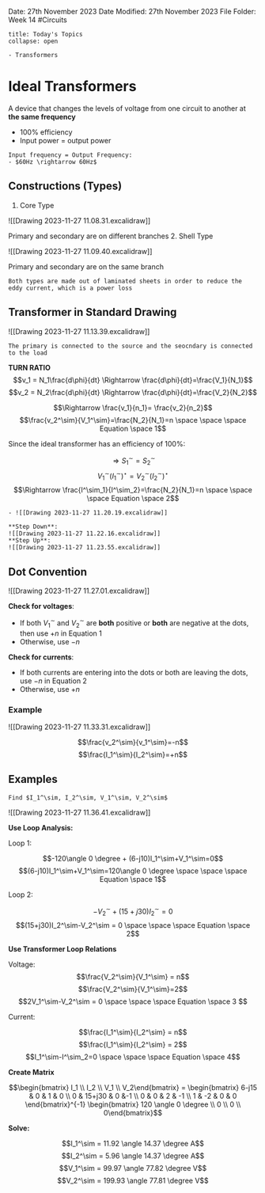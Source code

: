 Date: 27th November 2023
Date Modified: 27th November 2023
File Folder: Week 14
#Circuits

```ad-abstract
title: Today's Topics
collapse: open

- Transformers

```

# Ideal Transformers

A device that changes the levels of voltage from one circuit to another at **the same frequency**
- 100% efficiency
- Input power = output power

```ad-note
Input frequency = Output Frequency:
- $60Hz \rightarrow 60Hz$
```

## Constructions (Types)

1. Core Type

![[Drawing 2023-11-27 11.08.31.excalidraw]]

Primary and secondary are on different branches
2. Shell Type

![[Drawing 2023-11-27 11.09.40.excalidraw]]

Primary and secondary are on the same branch

```ad-important
Both types are made out of laminated sheets in order to reduce the eddy current, which is a power loss
```

## Transformer in Standard Drawing

![[Drawing 2023-11-27 11.13.39.excalidraw]]

```ad-summary
The primary is connected to the source and the seocndary is connected to the load
```

**TURN RATIO**
$$v_1 = N_1\frac{d\phi}{dt} \Rightarrow \frac{d\phi}{dt}=\frac{V_1}{N_1}$$
$$v_2 = N_2\frac{d\phi}{dt} \Rightarrow \frac{d\phi}{dt}=\frac{V_2}{N_2}$$

$$\Rightarrow \frac{v_1}{n_1}= \frac{v_2}{n_2}$$
$$\frac{v_2^\sim}{V_1^\sim}=\frac{N_2}{N_1}=n \space \space \space Equation \space 1$$

Since the ideal transformer has an efficiency of 100%:

$$\Rightarrow S_1^\sim = S_2^\sim$$
$$V_1^\sim(I^\sim_1)^\star=V_2^\sim(I^\sim_2)^\star$$
$$\Rightarrow \frac{I^\sim_1}{I^\sim_2}=\frac{N_2}{N_1}=n \space \space \space Equation \space 2$$

```ad-example
- ![[Drawing 2023-11-27 11.20.19.excalidraw]]
```

```ad-important
**Step Down**:
![[Drawing 2023-11-27 11.22.16.excalidraw]]
**Step Up**:
![[Drawing 2023-11-27 11.23.55.excalidraw]]
```

## Dot Convention

![[Drawing 2023-11-27 11.27.01.excalidraw]]

**Check for voltages**:
- If both $V_1^\sim$ and $V_2^\sim$ are **both** positive or **both** are negative at the dots, then use $+n$ in Equation 1
- Otherwise, use $-n$

**Check for currents**:
- If both currents are entering into the dots or both are leaving the dots, use $-n$ in Equation 2
- Otherwise, use $+n$

### Example

![[Drawing 2023-11-27 11.33.31.excalidraw]]

$$\frac{v_2^\sim}{v_1^\sim}=-n$$
$$\frac{I_1^\sim}{I_2^\sim}=+n$$
## Examples

```ad-question
Find $I_1^\sim, I_2^\sim, V_1^\sim, V_2^\sim$
```

![[Drawing 2023-11-27 11.36.41.excalidraw]]

**Use Loop Analysis:**

Loop 1:

$$-120\angle 0 \degree + (6-j10)I_1^\sim+V_1^\sim=0$$
$$(6-j10)I_1^\sim+V_1^\sim=120\angle 0 \degree \space \space \space Equation \space 1$$

Loop 2:

$$-V_2^\sim + (15+j30)I_2^\sim=0$$
$$(15+j30)I_2^\sim-V_2^\sim = 0 \space \space \space Equation \space 2$$

**Use Transformer Loop Relations**

Voltage:
$$\frac{V_2^\sim}{V_1^\sim} = n$$
$$\frac{V_2^\sim}{V_1^\sim}=2$$
$$2V_1^\sim-V_2^\sim = 0 \space \space \space Equation \space 3 $$

Current:

$$\frac{I_1^\sim}{I_2^\sim} = n$$
$$\frac{I_1^\sim}{I_2^\sim} = 2$$
$$I_1^\sim-I^\sim_2=0 \space \space \space Equation \space 4$$

**Create Matrix**

$$\begin{bmatrix} I_1 \\ I_2 \\ V_1 \\ V_2\end{bmatrix} = \begin{bmatrix} 6-j15 & 0 & 1 & 0 \\ 0 & 15+j30 & 0 &-1 \\ 0 & 0 & 2 & -1 \\ 1 & -2 & 0 & 0 \end{bmatrix}^{-1} \begin{bmatrix} 120 \angle 0 \degree \\ 0 \\ 0 \\ 0\end{bmatrix}$$

**Solve:**

$$I_1^\sim = 11.92 \angle 14.37 \degree A$$
$$I_2^\sim = 5.96 \angle 14.37 \degree A$$
$$V_1^\sim = 99.97 \angle 77.82 \degree V$$
$$V_2^\sim = 199.93 \angle 77.81 \degree V$$

